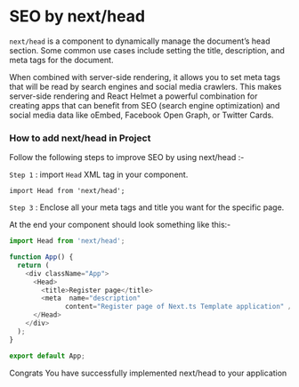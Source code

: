 
# SEO by next/head

`next/head` is a component to dynamically manage the document’s head section. Some common use cases include setting the title, description, and meta tags for the document.

When combined with server-side rendering, it allows you to set meta tags that will be read by search engines and social media crawlers. This makes server-side rendering and React Helmet a powerful combination for creating apps that can benefit from SEO (search engine optimization) and social media data like oEmbed, Facebook Open Graph, or Twitter Cards.

### How to add next/head in Project

Follow the following steps to improve SEO by using next/head :- 

`Step 1` :  import `Head` XML tag in your component.
```
import Head from 'next/head';
```

`Step 3` : Enclose all your meta tags and title you want for the specific page.

At the end your component should look something like this:-
```javascript
import Head from 'next/head';

function App() {
  return (
    <div className="App">
      <Head>
        <title>Register page</title>
        <meta  name="description"
              content="Register page of Next.ts Template application" />
      </Head>
    </div>
  );
}

export default App;
```
Congrats You have successfully implemented next/head to your application


